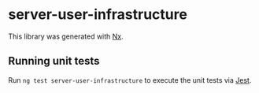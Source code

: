 # server-user-infrastructure

This library was generated with [Nx](https://nx.dev).

## Running unit tests

Run `ng test server-user-infrastructure` to execute the unit tests via [Jest](https://jestjs.io).
